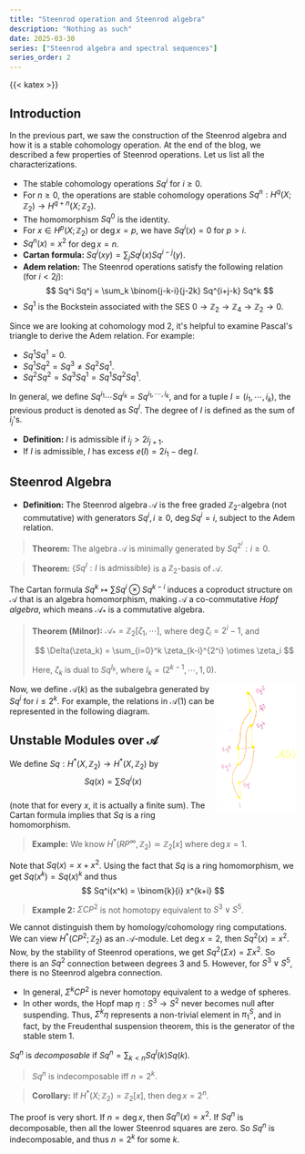 ```yaml
---
title: "Steenrod operation and Steenrod algebra"
description: "Nothing as such"
date: 2025-03-30
series: ["Steenrod algebra and spectral sequences"]
series_order: 2
---
```

{{< katex >}}


## Introduction

In the previous part, we saw the construction of the Steenrod algebra and how it is a stable cohomology operation. At the end of the blog, we described a few properties of Steenrod operations. Let us list all the characterizations.

- The stable cohomology operations $Sq^i$ for $i \geq 0$.
- For $n \geq 0$, the operations are stable cohomology operations $Sq^n : H^q(X;\mathbb{Z}_2) \to H^{q+n}(X;\mathbb{Z}_2)$.
- The homomorphism $Sq^{0}$ is the identity. 
- For $x \in H^{p}(X;\mathbb{Z}_2)$ or $\deg x = p$, we have $Sq^i(x) = 0$ for $p > i$.
- $Sq^n(x) = x^2$ for $\deg x = n$.
- **Cartan formula:** $Sq^i(xy) = \sum_{j} Sq^j(x) Sq^{i-j}(y)$.   
- **Adem relation:** The Steenrod operations satisfy the following relation (for $i < 2j$):  
  $$ Sq^i Sq^j = \sum_k \binom{j-k-i}{j-2k} Sq^{i+j-k} Sq^k $$
- $Sq^1$ is the Bockstein associated with the SES $0 \to \mathbb{Z}_2 \to \mathbb{Z}_4 \to \mathbb{Z}_2 \to 0$.

Since we are looking at cohomology mod 2, it's helpful to examine Pascal's triangle to derive the Adem relation. For example:

- $Sq^1 Sq^1 = 0$.
- $Sq^1 Sq^2 = Sq^3 \neq Sq^2 Sq^1$.
- $Sq^2 Sq^2 = Sq^3 Sq^1 = Sq^1 Sq^2 Sq^1$.

In general, we define $Sq^{i_1} \cdots Sq^{i_k} = Sq^{i_1, \cdots, i_k}$, and for a tuple $I = (i_1, \cdots, i_k)$, the previous product is denoted as $Sq^I$. The degree of $I$ is defined as the sum of $i_j$'s.

- **Definition:** $I$ is admissible if $i_j > 2i_{j+1}$.
- If $I$ is admissible, $I$ has excess $e(I) = 2i_1 - \deg I$.

## Steenrod Algebra

- **Definition:** The Steenrod algebra $\mathcal{A}$ is the free graded $\mathbb{Z}_2$-algebra (not commutative) with generators $Sq^i, i \geq 0$, $\deg Sq^i = i$, subject to the Adem relation.

> **Theorem:** The algebra $\mathcal{A}$ is minimally generated by $Sq^{2^i}: i \geq 0$.

> **Theorem:** $\{Sq^I : I \text{ is admissible} \}$ is a $\mathbb{Z}_2$-basis of $\mathcal{A}$.

The Cartan formula $Sq^k \mapsto \sum Sq^i \otimes Sq^{k-i}$ induces a coproduct structure on $\mathcal{A}$ that is an algebra homomorphism, making $\mathcal{A}$ a co-commutative *Hopf algebra*, which means $\mathcal{A}_{\ast}$ is a commutative algebra.

> **Theorem (Milnor):** $\mathcal{A}_{\ast} = \mathbb{Z}_2[\zeta_1, \cdots]$, where $\deg \zeta_i = 2^i - 1$, and  
>  
> $$ \Delta(\zeta_k) = \sum_{i=0}^k \zeta_{k-i}^{2^i} \otimes \zeta_i $$
>  
> Here, $\zeta_k$ is dual to $Sq^{I_k}$, where $I_k = (2^{k-1}, \cdots, 1, 0)$.

<img src="fig2.png" width=140 align=right>

Now, we define $\mathcal{A}(k)$ as the subalgebra generated by $Sq^{i}$ for $i \leq 2^k$. For example, the relations in $\mathcal{A}(1)$ can be represented in the following diagram.

## Unstable Modules over $\mathcal{A}$

We define $Sq: H^{\ast}(X,\mathbb{Z}_2) \to H^{\ast}(X,\mathbb{Z}_2)$ by  
$$ Sq(x) = \sum Sq^i(x) $$  
(note that for every $x$, it is actually a finite sum). The Cartan formula implies that $Sq$ is a ring homomorphism.

> **Example:** We know $H^{\ast}(RP^{\infty}, \mathbb{Z}_2) \simeq \mathbb{Z}_2[x]$ where $\deg x = 1$.  
 
Note that $Sq(x) = x + x^2$. Using the fact that $Sq$ is a ring homomorphism, we get $Sq(x^k) = Sq(x)^k$  and thus  $$ Sq^i(x^k) = \binom{k}{i} x^{k+i} $$

<!-- picture here  -->

> **Example 2:** $\Sigma CP^2$ is not homotopy equivalent to $S^3 \vee S^5$.  
  
 We cannot distinguish them by homology/cohomology ring computations. We can view $H^{\ast}(CP^2; \mathbb{Z}_2)$ as an $\mathcal{A}$-module. Let $\deg x = 2$, then $Sq^2(x) = x^2$. Now, by the stability of Steenrod operations, we get $Sq^2(\Sigma x) = \Sigma x^2$. So there is an $Sq^2$ connection between degrees 3 and 5. However, for $S^3 \vee S^5$, there is no Steenrod algebra connection.  

- In general, $\Sigma^k CP^2$ is never homotopy equivalent to a wedge of spheres.  
- In other words, the Hopf map $\eta: S^3 \to S^2$ never becomes null after suspending. Thus, $\Sigma^k \eta$ represents a non-trivial element in $\pi_1^S$, and in fact, by the Freudenthal suspension theorem, this is the generator of the stable stem 1.

$Sq^n$ is *decomposable* if $Sq^n = \sum_{k < n} Sq^I(k) Sq(k).$

> $Sq^n$ is indecomposable iff $n = 2^k$.

> **Corollary:** If $H^{\ast}(X;\mathbb{Z}_2) = \mathbb{Z}_2[x]$, then $\deg x = 2^n$.

The proof is very short. If $n = \deg x$, then $Sq^n(x) = x^2$. If $Sq^n$ is decomposable, then all the lower Steenrod squares are zero. So $Sq^n$ is indecomposable, and thus $n = 2^k$ for some $k$.




<head>
    <link rel="stylesheet" href="https://cdnjs.cloudflare.com/ajax/libs/KaTeX/0.7.1/katex.min.css">
    <script src="https://cdnjs.cloudflare.com/ajax/libs/KaTeX/0.7.1/katex.min.js"></script>
    <script src="https://cdnjs.cloudflare.com/ajax/libs/KaTeX/0.7.1/contrib/auto-render.min.js"></script>
</head>
<body>
    <script>
      renderMathInElement(
          document.body,
          {
              delimiters: [
                  {left: "$$", right: "$$", display: true},
                  {left: "\\[", right: "\\]", display: true},
                  {left: "$", right: "$", display: false},
                  {left: "\\(", right: "\\)", display: false}
              ]
          }
      );
    </script>
</body>
</html>